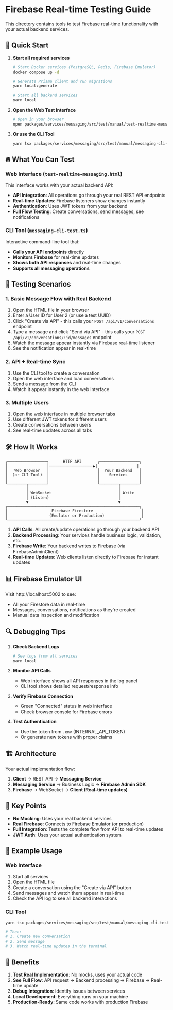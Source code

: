 # Firebase Real-time Testing Guide

This directory contains tools to test Firebase real-time functionality with your actual backend services.

## 🚀 Quick Start

1. **Start all required services**

   ```bash
   # Start Docker services (PostgreSQL, Redis, Firebase Emulator)
   docker compose up -d

   # Generate Prisma client and run migrations
   yarn local:generate

   # Start all backend services
   yarn local
   ```

2. **Open the Web Test Interface**

   ```bash
   # Open in your browser
   open packages/services/messaging/src/test/manual/test-realtime-messaging.html
   ```

3. **Or use the CLI Tool**
   ```bash
   yarn tsx packages/services/messaging/src/test/manual/messaging-cli-test.ts
   ```

## 🔥 What You Can Test

### Web Interface (`test-realtime-messaging.html`)

This interface works with your actual backend API:

- **API Integration**: All operations go through your real REST API endpoints
- **Real-time Updates**: Firebase listeners show changes instantly
- **Authentication**: Uses JWT tokens from your backend
- **Full Flow Testing**: Create conversations, send messages, see notifications

### CLI Tool (`messaging-cli-test.ts`)

Interactive command-line tool that:

- **Calls your API endpoints** directly
- **Monitors Firebase** for real-time updates
- **Shows both API responses** and real-time changes
- **Supports all messaging operations**

## 🎯 Testing Scenarios

### 1. Basic Message Flow with Real Backend

1. Open the HTML file in your browser
2. Enter a User ID for User 2 (or use a test UUID)
3. Click "Create via API" - this calls your `POST /api/v1/conversations` endpoint
4. Type a message and click "Send via API" - this calls your `POST /api/v1/conversations/:id/messages` endpoint
5. Watch the message appear instantly via Firebase real-time listener
6. See the notification appear in real-time

### 2. API + Real-time Sync

1. Use the CLI tool to create a conversation
2. Open the web interface and load conversations
3. Send a message from the CLI
4. Watch it appear instantly in the web interface

### 3. Multiple Users

1. Open the web interface in multiple browser tabs
2. Use different JWT tokens for different users
3. Create conversations between users
4. See real-time updates across all tabs

## 🛠️ How It Works

```
┌─────────────────┐      HTTP API       ┌─────────────────┐
│                 │───────────────────▶│                 │
│   Web Browser   │                     │  Your Backend   │
│  (or CLI Tool)  │                     │    Services     │
│                 │                     │                 │
└────────┬────────┘                     └────────┬────────┘
         │                                       │
         │ WebSocket                             │ Write
         │ (Listen)                              │
         ▼                                       ▼
┌─────────────────────────────────────────────────────────┐
│                   Firebase Firestore                     │
│                  (Emulator or Production)                │
└─────────────────────────────────────────────────────────┘
```

1. **API Calls**: All create/update operations go through your backend API
2. **Backend Processing**: Your services handle business logic, validation, etc.
3. **Firebase Write**: Your backend writes to Firebase (via FirebaseAdminClient)
4. **Real-time Updates**: Web clients listen directly to Firebase for instant updates

## 📊 Firebase Emulator UI

Visit http://localhost:5002 to see:

- All your Firestore data in real-time
- Messages, conversations, notifications as they're created
- Manual data inspection and modification

## 🔍 Debugging Tips

1. **Check Backend Logs**

   ```bash
   # See logs from all services
   yarn local
   ```

2. **Monitor API Calls**
   - Web interface shows all API responses in the log panel
   - CLI tool shows detailed request/response info

3. **Verify Firebase Connection**
   - Green "Connected" status in web interface
   - Check browser console for Firebase errors

4. **Test Authentication**
   - Use the token from `.env` (INTERNAL_API_TOKEN)
   - Or generate new tokens with proper claims

## 🏗️ Architecture

Your actual implementation flow:

1. **Client** → REST API → **Messaging Service**
2. **Messaging Service** → Business Logic → **Firebase Admin SDK**
3. **Firebase** → WebSocket → **Client (Real-time updates)**

## 🔑 Key Points

- **No Mocking**: Uses your real backend services
- **Real Firebase**: Connects to Firebase Emulator (or production)
- **Full Integration**: Tests the complete flow from API to real-time updates
- **JWT Auth**: Uses your actual authentication system

## 📝 Example Usage

### Web Interface

1. Start all services
2. Open the HTML file
3. Create a conversation using the "Create via API" button
4. Send messages and watch them appear in real-time
5. Check the API log to see all backend interactions

### CLI Tool

```bash
yarn tsx packages/services/messaging/src/test/manual/messaging-cli-test.ts

# Then:
# 1. Create new conversation
# 2. Send message
# 3. Watch real-time updates in the terminal
```

## 🎉 Benefits

1. **Test Real Implementation**: No mocks, uses your actual code
2. **See Full Flow**: API request → Backend processing → Firebase → Real-time update
3. **Debug Integration**: Identify issues between services
4. **Local Development**: Everything runs on your machine
5. **Production-Ready**: Same code works with production Firebase
